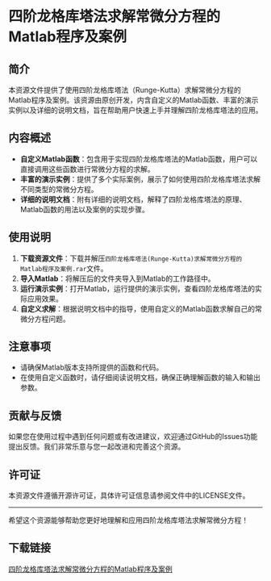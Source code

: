 # 四阶龙格库塔法求解常微分方程的Matlab程序及案例

## 简介
本资源文件提供了使用四阶龙格库塔法（Runge-Kutta）求解常微分方程的Matlab程序及案例。该资源由原创开发，内含自定义的Matlab函数、丰富的演示实例以及详细的说明文档，旨在帮助用户快速上手并理解四阶龙格库塔法的应用。

## 内容概述
- **自定义Matlab函数**：包含用于实现四阶龙格库塔法的Matlab函数，用户可以直接调用这些函数进行常微分方程的求解。
- **丰富的演示实例**：提供了多个实际案例，展示了如何使用四阶龙格库塔法求解不同类型的常微分方程。
- **详细的说明文档**：附有详细的说明文档，解释了四阶龙格库塔法的原理、Matlab函数的用法以及案例的实现步骤。

## 使用说明
1. **下载资源文件**：下载并解压`四阶龙格库塔法(Runge-Kutta)求解常微分方程的Matlab程序及案例.rar`文件。
2. **导入Matlab**：将解压后的文件夹导入到Matlab的工作路径中。
3. **运行演示实例**：打开Matlab，运行提供的演示实例，查看四阶龙格库塔法的实际应用效果。
4. **自定义求解**：根据说明文档中的指导，使用自定义的Matlab函数求解自己的常微分方程问题。

## 注意事项
- 请确保Matlab版本支持所提供的函数和代码。
- 在使用自定义函数时，请仔细阅读说明文档，确保正确理解函数的输入和输出参数。

## 贡献与反馈
如果您在使用过程中遇到任何问题或有改进建议，欢迎通过GitHub的Issues功能提出反馈。我们非常乐意与您一起改进和完善这个资源。

## 许可证
本资源文件遵循开源许可证，具体许可证信息请参阅文件中的LICENSE文件。

---

希望这个资源能够帮助您更好地理解和应用四阶龙格库塔法求解常微分方程！

## 下载链接

[四阶龙格库塔法求解常微分方程的Matlab程序及案例](https://pan.quark.cn/s/7e671ad7a80f)